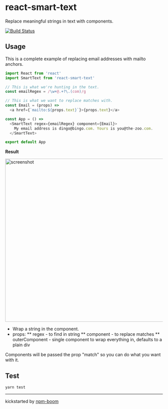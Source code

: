 # react-smart-text

Replace meaningful strings in text with components.

[![Build Status](https://travis-ci.org/reergymerej/react-smart-text.svg?branch=master)](https://travis-ci.org/reergymerej/react-smart-text)


## Usage
This is a complete example of replacing email addresses with mailto anchors.

```js
import React from 'react'
import SmartText from 'react-smart-text'

// This is what we're hunting in the text.
const emailRegex = /\w+@.+?\.(com)/g

// This is what we want to replace matches with.
const Email = (props) =>
  <a href={`mailto:${props.text}`}>{props.text}</a>

const App = () =>
  <SmartText regex={emailRegex} component={Email}>
    My email address is dingo@bingo.com. Yours is you@the-zoo.com.
  </SmartText>

export default App
```

**Result**

<img width="520" alt="screenshot" src="https://cloud.githubusercontent.com/assets/1720010/25159597/680340e4-2476-11e7-90fd-c54fe07494ba.png">


* Wrap a string in the component.
* props:
** regex - to find in string
** component - to replace matches
** outerComponent - single component to wrap everything in, defaults to a plain
div

Components will be passed the prop "match" so you can do what you want with it.


## Test

`yarn test`





---
kickstarted by [npm-boom][npm-boom]

[npm-boom]: https://github.com/reergymerej/npm-boom
